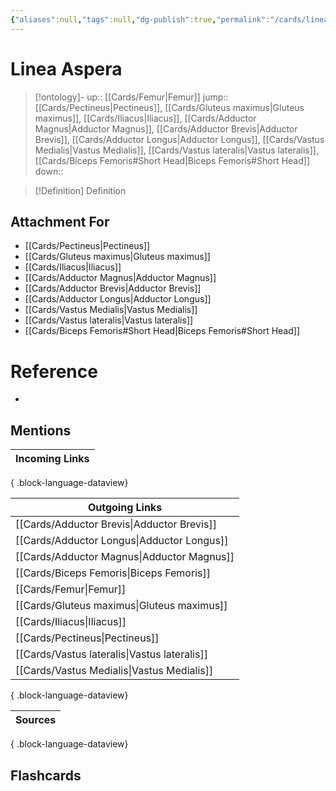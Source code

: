 ```yaml
---
{"aliases":null,"tags":null,"dg-publish":true,"permalink":"/cards/linea-aspera/","dgPassFrontmatter":true}
---
```


# Linea Aspera

> [!ontology]-
> up:: [[Cards/Femur\|Femur]]
> jump:: [[Cards/Pectineus\|Pectineus]], [[Cards/Gluteus maximus\|Gluteus maximus]], [[Cards/Iliacus\|Iliacus]], [[Cards/Adductor Magnus\|Adductor Magnus]], [[Cards/Adductor Brevis\|Adductor Brevis]], [[Cards/Adductor Longus\|Adductor Longus]], [[Cards/Vastus Medialis\|Vastus Medialis]], [[Cards/Vastus lateralis\|Vastus lateralis]], [[Cards/Biceps Femoris#Short Head\|Biceps Femoris#Short Head]]
> down:: 

> [!Definition] Definition
> 

## Attachment For
- [[Cards/Pectineus\|Pectineus]]
- [[Cards/Gluteus maximus\|Gluteus maximus]]
- [[Cards/Iliacus\|Iliacus]]
- [[Cards/Adductor Magnus\|Adductor Magnus]]
- [[Cards/Adductor Brevis\|Adductor Brevis]]
- [[Cards/Adductor Longus\|Adductor Longus]]
- [[Cards/Vastus Medialis\|Vastus Medialis]]
- [[Cards/Vastus lateralis\|Vastus lateralis]]
- [[Cards/Biceps Femoris#Short Head\|Biceps Femoris#Short Head]]

# Reference
- 

## Mentions
| Incoming Links |
| -------------- |

{ .block-language-dataview}

| Outgoing Links                                  |
| ----------------------------------------------- |
| [[Cards/Adductor Brevis\|Adductor Brevis]]   |
| [[Cards/Adductor Longus\|Adductor Longus]]   |
| [[Cards/Adductor Magnus\|Adductor Magnus]]   |
| [[Cards/Biceps Femoris\|Biceps Femoris]]     |
| [[Cards/Femur\|Femur]]                       |
| [[Cards/Gluteus maximus\|Gluteus maximus]]   |
| [[Cards/Iliacus\|Iliacus]]                   |
| [[Cards/Pectineus\|Pectineus]]               |
| [[Cards/Vastus lateralis\|Vastus lateralis]] |
| [[Cards/Vastus Medialis\|Vastus Medialis]]   |

{ .block-language-dataview}

| Sources |
| ------- |

{ .block-language-dataview}

## Flashcards 
